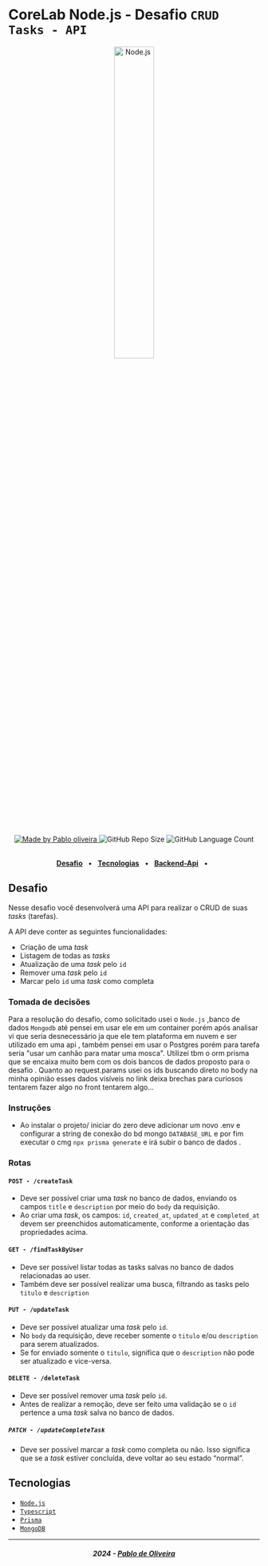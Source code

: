 <!-- markdownlint-disable MD033 -->

# CoreLab Node.js - Desafio `CRUD Tasks - API`

<div align="center">
   <img alt="Node.js" src="https://img.shields.io/badge/Node.js-43853D?" width="40%"/>
</div>
<br>

<div align="center">
   <a href="https://github.com/pablo-oliveiraDev">
      <img alt="Made by Pablo oliveira" src="https://img.shields.io/badge/made%20by-Pablo-yellow">
   </a>
   <img alt="GitHub Repo Size" src="https://img.shields.io/github/repo-size/pablo-oliveiraDev/backendcorelab">
   <img alt="GitHub Language Count" src="https://img.shields.io/github/languages/count/pablo-oliveiraDev/backendcorelab">
</div>
<br>

<div align="center">

[**Desafio**](#desafio) &nbsp;&nbsp;**•**&nbsp;&nbsp;
[**Tecnologias**](#tecnologias) &nbsp;&nbsp;**•**&nbsp;&nbsp;
[**Backend-Api**](#) &nbsp;&nbsp;**•**&nbsp;&nbsp;


</div>

## Desafio

Nesse desafio você desenvolverá uma API para realizar o CRUD de suas _tasks_ (tarefas).

A API deve conter as seguintes funcionalidades:

-   Criação de uma _task_
-   Listagem de todas as _tasks_
-   Atualização de uma _task_ pelo `id`
-   Remover uma _task_ pelo `id`
-   Marcar pelo `id` uma _task_ como completa


### Tomada de decisões
Para a resolução do desafio, como solicitado usei o `Node.js` ,banco de dados `Mongodb` até pensei em usar ele em um container porém após analisar vi que seria desnecessário ja que ele tem plataforma em nuvem e ser utilizado em uma api , também pensei em usar o Postgres porém para tarefa seria "usar um canhão para matar uma mosca".
Utilizei tbm o orm prisma que se encaixa muito bem com os dois bancos de dados proposto para o desafio .
Quanto ao request.params usei os ids buscando direto no body na minha opinião esses dados visíveis no link deixa brechas para curiosos tentarem fazer algo no front tentarem algo...


### Instruções
- Ao instalar o projeto/ iniciar do zero deve adicionar um novo .env e configurar a string de conexão do bd mongo `DATABASE_URL` e por fim executar o cmg `npx prisma generate` e irá subir o banco de dados .


### Rotas

#### `POST - /createTask`

-   Deve ser possível criar uma _task_ no banco de dados, enviando os campos `title` e `description` por meio do `body` da requisição.
-   Ao criar uma _task_, os campos: `id`, `created_at`, `updated_at` e `completed_at` devem ser preenchidos automaticamente, conforme a orientação das propriedades acima.

#### `GET - /findTaskByUser`

-   Deve ser possível listar todas as tasks salvas no banco de dados relacionadas ao user.
-   Também deve ser possível realizar uma busca, filtrando as tasks pelo `titulo` e `description`

#### `PUT - /updateTask`

-   Deve ser possível atualizar uma _task_ pelo `id`.
-   No `body` da requisição, deve receber somente o `titulo` e/ou `description` para serem atualizados.
-   Se for enviado somente o `titulo`, significa que o `description` não pode ser atualizado e vice-versa.

#### `DELETE - /deleteTask`

-   Deve ser possível remover uma _task_ pelo `id`.
-   Antes de realizar a remoção, deve ser feito uma validação se o `id` pertence a uma _task_ salva no banco de dados.

##### `PATCH - /updateCompleteTask`

-   Deve ser possível marcar a _task_ como completa ou não. Isso significa que se a _task_ estiver concluída, deve voltar ao seu estado “normal”.



## Tecnologias

-   [`Node.js`](https://nodejs.org/n/)
-   [`Typescript`](https://www.typescriptlang.org/)
-   [`Prisma`](https://www.npmjs.com/package/prisma)
-   [`MongoDB`](https://www.npmjs.com/package/mongodb)



---

<h5 align="center">
 2024 - <a href="https://github.com/pablo-oliveiraDev">Pablo de Oliveira</a>
</h5>
